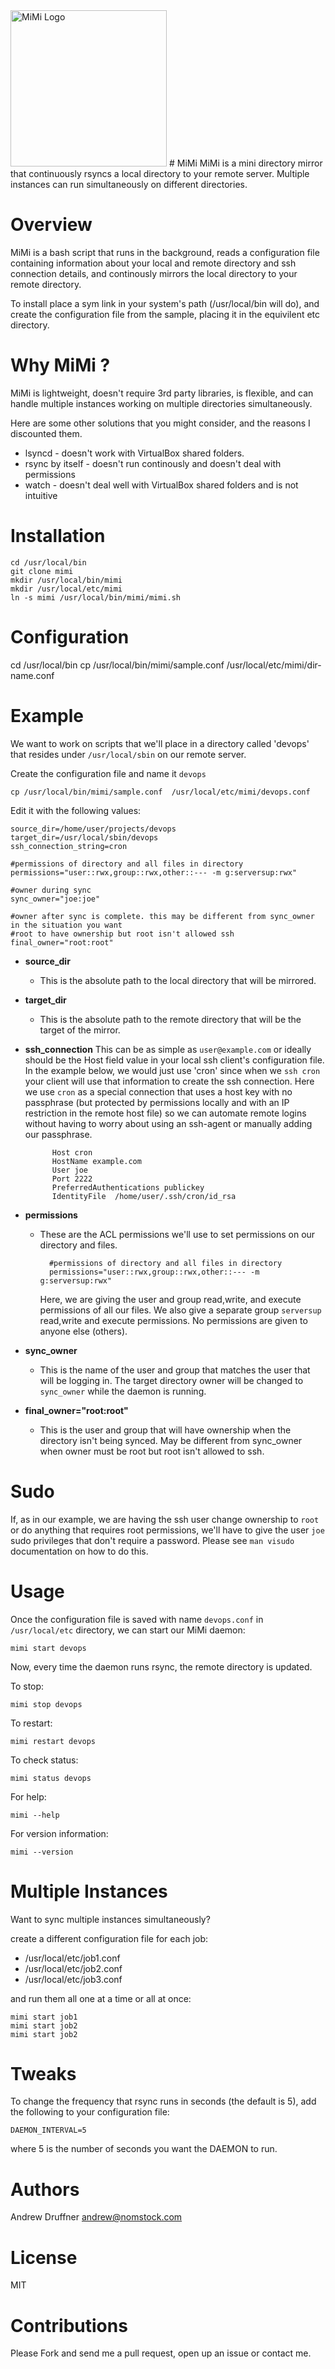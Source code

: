 <img src="https://user-images.githubusercontent.com/4875080/34290483-77d72d98-e6ac-11e7-99f0-9efe6502ab81.png" alt="MiMi Logo" width="250" height="250">
# MiMi
MiMi is a mini directory mirror that continuously rsyncs a local directory to your remote server. Multiple instances can run simultaneously on different directories.



# Overview

MiMi is a bash script that runs in the background, reads a configuration file containing information about your local and remote directory and ssh connection details, and continously mirrors the local directory to your remote directory.

To install place a sym link in your system's path (/usr/local/bin will do), and create the configuration file from the sample, placing it in the equivilent etc directory.


# Why MiMi ? 

MiMi is lightweight, doesn't require 3rd party libraries, is flexible, and can handle multiple instances working on multiple directories simultaneously.

Here are some other solutions that you might consider, and the reasons I discounted them.

* lsyncd - doesn't work with VirtualBox shared folders.
* rsync by itself - doesn't run continously and doesn't deal with permissions
* watch - doesn't deal well with VirtualBox shared folders and is not intuitive



# Installation


    cd /usr/local/bin
    git clone mimi
    mkdir /usr/local/bin/mimi
    mkdir /usr/local/etc/mimi
    ln -s mimi /usr/local/bin/mimi/mimi.sh



# Configuration

cd /usr/local/bin
cp /usr/local/bin/mimi/sample.conf  /usr/local/etc/mimi/dir-name.conf




# Example

We want to work on scripts that we'll place in a directory called 'devops' that resides under `/usr/local/sbin` on our remote server.


Create the configuration file and name it `devops`

    cp /usr/local/bin/mimi/sample.conf  /usr/local/etc/mimi/devops.conf

Edit it with the following values:

    source_dir=/home/user/projects/devops
    target_dir=/usr/local/sbin/devops
    ssh_connection_string=cron

    #permissions of directory and all files in directory
    permissions="user::rwx,group::rwx,other::--- -m g:serversup:rwx"

    #owner during sync
    sync_owner="joe:joe"

    #owner after sync is complete. this may be different from sync_owner in the situation you want
    #root to have ownership but root isn't allowed ssh
    final_owner="root:root"

* **source_dir** 
    * This is the absolute path to the local directory that will be mirrored.
* **target_dir** 
    * This is the absolute path to the remote directory that will be the target of the mirror.
* **ssh_connection** This can be as simple as `user@example.com` or ideally should be the Host field value in your local ssh client's configuration file. In the example below, we would just use 'cron' since when we `ssh cron` your client will use that information to create the ssh connection. Here we use `cron` as a special connection that uses a host key with no passphrase (but protected by permissions locally and with an IP restriction in the remote host file) so we can automate remote logins without having to worry about using an ssh-agent or manually adding our passphrase.


            Host cron
            HostName example.com
            User joe
            Port 2222
            PreferredAuthentications publickey
            IdentityFile  /home/user/.ssh/cron/id_rsa




* **permissions** 
    * These are the ACL permissions we'll use to set permissions on our directory and files. 
 
            #permissions of directory and all files in directory
            permissions="user::rwx,group::rwx,other::--- -m g:serversup:rwx"

        Here, we are giving the user and group read,write, and execute permissions of all our files. We also give a separate group `serversup` read,write and execute permissions. No permissions are given to anyone else (others). 

* **sync_owner** 
    * This is the name of the user and group that matches the user that will be logging in. The target directory owner will be changed to `sync_owner` while the daemon is running.
* **final_owner="root:root"**  
    * This is the user and group that will have ownership when the directory isn't being synced. May be different from sync_owner when owner must be root but root isn't allowed to ssh.



# Sudo

If, as in our example, we are having the ssh user change ownership to `root` or do anything that requires root permissions, we'll have to give the user `joe` sudo privileges that don't require a password. Please see `man visudo` documentation on how to do this. 

# Usage

Once the configuration file is saved with name `devops.conf` in `/usr/local/etc` directory, we can start our MiMi daemon:

    mimi start devops

Now, every time the daemon runs rsync, the remote directory is updated. 

To stop:

    mimi stop devops

To restart:

    mimi restart devops

To check status:

    mimi status devops

For help:

    mimi --help

For version information:

    mimi --version


# Multiple Instances


Want to sync multiple instances simultaneously? 

create a different configuration file for each job:

* /usr/local/etc/job1.conf
* /usr/local/etc/job2.conf
* /usr/local/etc/job3.conf

and run them all one at a time or all at once:

    mimi start job1
    mimi start job2
    mimi start job2




# Tweaks

To change the frequency that rsync runs in seconds (the default is 5), add the following to your configuration file:

    DAEMON_INTERVAL=5

where 5 is the number of seconds you want the DAEMON to run. 




# Authors

Andrew Druffner andrew@nomstock.com

# License

MIT

# Contributions

Please Fork and send me a pull request, open up an issue or contact me. 
